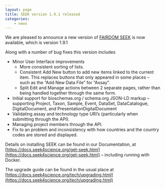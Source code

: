 ```yaml
---
layout: page
title: SEEK version 1.9.1 released
categories:
    - news
---
```


We are pleased to announce a new version of [FAIRDOM SEEK](/platform/seek/) is now available, which is version 1.9.1

Along with a number of bug fixes this version includes

* Minor User Interface improvements
  * More consistent sorting of lists.
  * Consistent Add New button to add new items linked to the current item. This replaces buttons that only appeared in some places – such as the “Add New Data File” for “Assay”.
  * Split Edit and Manage actions between 2 separate pages, rather than being handled together through the same form.
* Initial support for bioschemas.org / schema.org JSON-LD markup – supporting Project, Taxon, Sample, Event, DataSet, DataCatalogue, DigitalDocument, and PresentationDigitalDocument
* Validating assay and technology type URI’s (particularly when submitting through the API).
* Managing project members through the API.
* Fix to an problem and inconsistency with how countries and the country codes are stored and displayed.

Details on installing SEEK can be found in our Documentation, at [https://docs.seek4science.org/get-seek.html](https://docs.seek4science.org/get-seek.html) – including running with Docker.

The upgrade guide can be found in the usual place at [https://docs.seek4science.org/tech/upgrading.html](https://docs.seek4science.org/tech/upgrading.html)